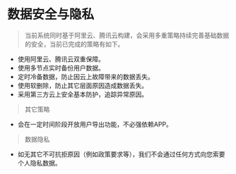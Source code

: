 # 数据安全与隐私

> 当前系统同时基于阿里云、腾讯云构建，会采用多重策略持续完善基础数据的安全，当前已完成的策略有如下。

* 使用阿里云、腾讯云双重保障。
* 使用多节点实时备份用户数据。
* 定时冷备数据，防止因云上故障带来的数据丢失。
* 使用软删除，防止其它层面原因造成数据丢失。
* 采用第三方云上安全基本防护，追踪异常原因。

> 其它策略

* 会在一定时间阶段开放用户导出功能，不必强依赖APP。

> 数据隐私

* 如无其它不可抗拒原因（例如政策要求等），我们不会通过任何方式向您索要个人隐私数据。





